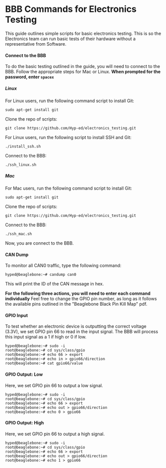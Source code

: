 # BBB Commands for Electronics Testing
This guide outlines simple scripts for basic electronics testing. This is so the Electronics team can run basic tests of their hardware without a representative from Software.

#### Connect to the BBB
To do the basic testing outlined in the guide, you will need to connect to the BBB. Follow the appropriate steps for Mac or Linux.
**When prompted for the password, enter `spacex`**
##### Linux 
For Linux users, run the following command script to install Git:
```
sudo apt-get install git
```
Clone the repo of scripts:
```
git clone https://github.com/Hyp-ed/electronics_testing.git
```
For Linux users, run the following script to install SSH and Git:
```
./install_ssh.sh
```
Connect to the BBB:
```
./ssh_linux.sh
```

##### Mac
For Mac users, run the following command script to install Git:
```
sudo apt-get install git
```
Clone the repo of scripts:
```
git clone https://github.com/Hyp-ed/electronics_testing.git
```
Connect to the BBB:
```
./ssh_mac.sh
```

Now, you are connect to the BBB.

#### CAN Dump
To monitor all CAN0 traffic, type the following command:
```
hyped@beaglebone:~# candump can0
```
This will print the ID of the CAN message in hex.

**For the following three actions, you will need to enter each command individually**
Feel free to change the GPIO pin number, as long as it follows the available pins outlined in the "Beaglebone Black Pin Kill Map" pdf.
#### GPIO Input
To test whether an electronic device is outputting the correct voltage (3.3V), we set GPIO pin 66 to read in the input signal. The BBB will process this input signal as a 1 if high or 0 if low.
```
hyped@beaglebone:~# sudo -i
root@beaglebone:~# cd sys/class/gpio
root@beaglebone:~# echo 66 > export
root@beaglebone:~# echo in > gpio66/direction
root@beaglebone:~# cat gpio66/value
```
#### GPIO Output: Low
Here, we set GPIO pin 66 to output a low signal.
```
hyped@beaglebone:~# sudo -i
root@beaglebone:~# cd sys/class/gpio
root@beaglebone:~# echo 66 > export
root@beaglebone:~# echo out > gpio66/direction
root@beaglebone:~# echo 0 > gpio66
```
#### GPIO Output: High
Here, we set GPIO pin 66 to output a high signal.
```
hyped@beaglebone:~# sudo -i
root@beaglebone:~# cd sys/class/gpio
root@beaglebone:~# echo 66 > export
root@beaglebone:~# echo out > gpio66/direction
root@beaglebone:~# echo 1 > gpio66
```
